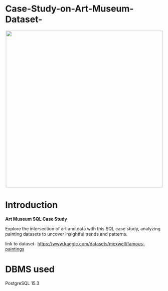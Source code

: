 # Case-Study-on-Art-Museum-Dataset-
<p align="center">
<img src="https://github.com/shivin316/museum_SQL_case_study/assets/122541994/7e4382e4-5644-46da-9c9c-b5d1d1b85d1a" width="500">
</p>
<h1>Introduction</h1>

**Art Museum SQL Case Study**

Explore the intersection of art and data with this SQL case study, analyzing painting datasets to uncover insightful trends and patterns.

link to dataset- https://www.kaggle.com/datasets/mexwell/famous-paintings

<h1>DBMS used</h1>

PostgreSQL 15.3

